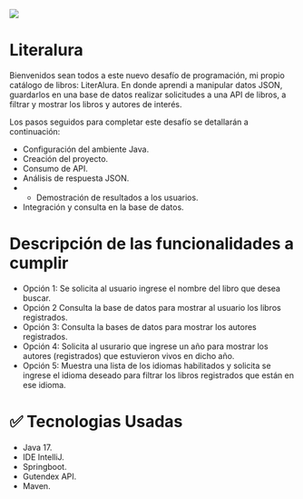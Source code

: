    <p align="left">
   <img src="https://img.shields.io/badge/STATUS-%20FINALIZADO-green">
   </p>

# Literalura
Bienvenidos sean todos a este nuevo desafío de programación, mi propio catálogo de libros: LiterAlura. En donde aprendi a manipular datos JSON, guardarlos en una base de datos realizar solicitudes a una API de libros, a filtrar y mostrar los libros y autores de interés.

Los pasos seguidos para completar este desafío se detallarán a continuación:

* Configuración del ambiente Java.
* Creación del proyecto.
* Consumo de API.
* Análisis de respuesta JSON.
* * Demostración de resultados a los usuarios.
* Integración y consulta en la base de datos. 

# Descripción de las funcionalidades a cumplir
- Opción 1: Se solicita al usuario ingrese el nombre del libro que desea buscar.
- Opción 2 Consulta la base de datos para mostrar al usuario los libros registrados.
- Opción 3: Consulta la bases de datos para mostrar los autores registrados.
- Opción 4: Solicita al usurario que ingrese un año para mostrar los autores (registrados) que estuvieron vivos en dicho año.
- Opción 5: Muestra una lista de los idiomas habilitados y solicita se ingrese el idioma deseado para filtrar los libros registrados que están en ese idioma.


# :white_check_mark: Tecnologias Usadas
*  Java 17.
*  IDE IntelliJ.
*  Springboot.
*  Gutendex API.
*  Maven.
